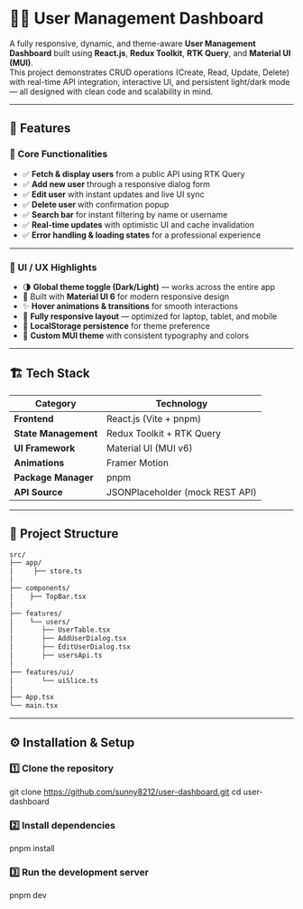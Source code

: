 # 🧑‍💻 User Management Dashboard

A fully responsive, dynamic, and theme-aware **User Management Dashboard** built using **React.js**, **Redux Toolkit**, **RTK Query**, and **Material UI (MUI)**.  
This project demonstrates CRUD operations (Create, Read, Update, Delete) with real-time API integration, interactive UI, and persistent light/dark mode — all designed with clean code and scalability in mind.

---

## 🚀 Features

### 🧩 Core Functionalities
- ✅ **Fetch & display users** from a public API using RTK Query
- ✅ **Add new user** through a responsive dialog form
- ✅ **Edit user** with instant updates and live UI sync
- ✅ **Delete user** with confirmation popup
- ✅ **Search bar** for instant filtering by name or username
- ✅ **Real-time updates** with optimistic UI and cache invalidation
- ✅ **Error handling & loading states** for a professional experience

---

### 🎨 UI / UX Highlights
- 🌗 **Global theme toggle (Dark/Light)** — works across the entire app
- 🧱 Built with **Material UI 6** for modern responsive design
- ✨ **Hover animations & transitions** for smooth interactions
- 📱 **Fully responsive layout** — optimized for laptop, tablet, and mobile
- 💾 **LocalStorage persistence** for theme preference
- 🧠 **Custom MUI theme** with consistent typography and colors

---

## 🏗️ Tech Stack

| Category | Technology |
|-----------|-------------|
| **Frontend** | React.js (Vite + pnpm) |
| **State Management** | Redux Toolkit + RTK Query |
| **UI Framework** | Material UI (MUI v6) |
| **Animations** | Framer Motion |
| **Package Manager** | pnpm |
| **API Source** | JSONPlaceholder (mock REST API) |

---

## 📂 Project Structure
```bash
src/
├── app/
│     ├── store.ts
│
├── components/
│    ├── TopBar.tsx
│
├── features/
│    └── users/
│       ├── UserTable.tsx
│       ├── AddUserDialog.tsx
│       ├── EditUserDialog.tsx
│       ├── usersApi.ts
│
├── features/ui/
│       └── uiSlice.ts
│
├── App.tsx
└── main.tsx
```

---

## ⚙️ Installation & Setup

### 1️⃣ Clone the repository

git clone https://github.com/sunny8212/user-dashboard.git
cd user-dashboard
### 2️⃣ Install dependencies

pnpm install

### 3️⃣ Run the development server

pnpm dev






